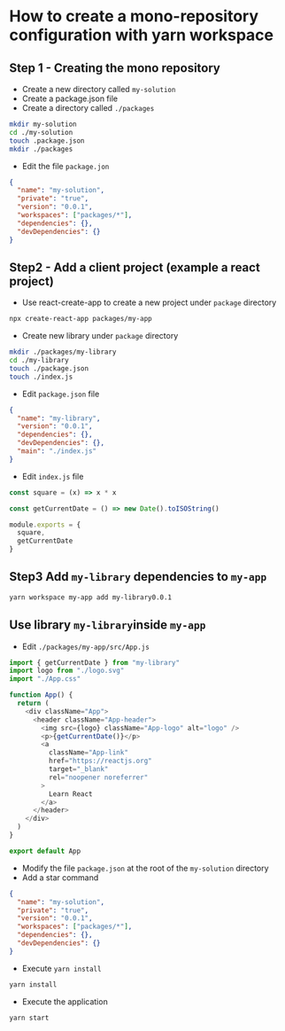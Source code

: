# How to create a mono-repository configuration with yarn workspace

## Step 1 - Creating the mono repository

- Create a new directory called `my-solution`
- Create a package.json file
- Create a directory called `./packages`

```bash
mkdir my-solution
cd ./my-solution
touch .package.json
mkdir ./packages
```

- Edit the file `package.jon`

```json
{
  "name": "my-solution",
  "private": "true",
  "version": "0.0.1",
  "workspaces": ["packages/*"],
  "dependencies": {},
  "devDependencies": {}
}
```

## Step2 - Add a client project (example a react project)

- Use react-create-app to create a new project under `package` directory

```bash
npx create-react-app packages/my-app
```

- Create new library under `package` directory

```bash
mkdir ./packages/my-library
cd ./my-library
touch ./package.json
touch ./index.js
```

- Edit `package.json` file

```json
{
  "name": "my-library",
  "version": "0.0.1",
  "dependencies": {},
  "devDependencies": {},
  "main": "./index.js"
}
```

- Edit `index.js` file

```javascript
const square = (x) => x * x

const getCurrentDate = () => new Date().toISOString()

module.exports = {
  square,
  getCurrentDate
}
```

## Step3 Add `my-library` dependencies to `my-app`

```bash
yarn workspace my-app add my-library0.0.1
```

## Use library `my-library`inside `my-app`

- Edit `./packages/my-app/src/App.js`

```javascript
import { getCurrentDate } from "my-library"
import logo from "./logo.svg"
import "./App.css"

function App() {
  return (
    <div className="App">
      <header className="App-header">
        <img src={logo} className="App-logo" alt="logo" />
        <p>{getCurrentDate()}</p>
        <a
          className="App-link"
          href="https://reactjs.org"
          target="_blank"
          rel="noopener noreferrer"
        >
          Learn React
        </a>
      </header>
    </div>
  )
}

export default App
```

- Modify the file `package.json` at the root of the `my-solution` directory
- Add a star command

```json
{
  "name": "my-solution",
  "private": "true",
  "version": "0.0.1",
  "workspaces": ["packages/*"],
  "dependencies": {},
  "devDependencies": {}
}
```

- Execute `yarn install`

```bash
yarn install
```

- Execute the application

```bash
yarn start
```
